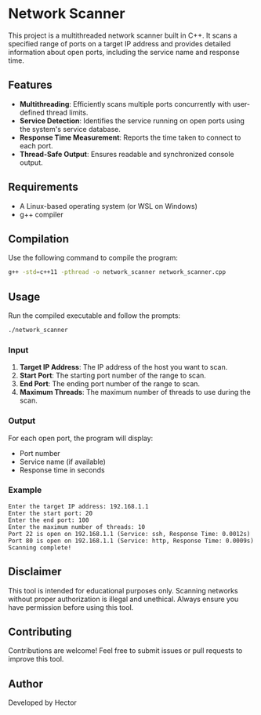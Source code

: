 # Network Scanner

This project is a multithreaded network scanner built in C++. It scans a specified range of ports on a target IP address and provides detailed information about open ports, including the service name and response time.

## Features

- **Multithreading**: Efficiently scans multiple ports concurrently with user-defined thread limits.
- **Service Detection**: Identifies the service running on open ports using the system's service database.
- **Response Time Measurement**: Reports the time taken to connect to each port.
- **Thread-Safe Output**: Ensures readable and synchronized console output.

## Requirements

- A Linux-based operating system (or WSL on Windows)
- g++ compiler

## Compilation

Use the following command to compile the program:
```bash
g++ -std=c++11 -pthread -o network_scanner network_scanner.cpp
```

## Usage

Run the compiled executable and follow the prompts:
```bash
./network_scanner
```

### Input

1. **Target IP Address**: The IP address of the host you want to scan.
2. **Start Port**: The starting port number of the range to scan.
3. **End Port**: The ending port number of the range to scan.
4. **Maximum Threads**: The maximum number of threads to use during the scan.

### Output

For each open port, the program will display:
- Port number
- Service name (if available)
- Response time in seconds

### Example

```plaintext
Enter the target IP address: 192.168.1.1
Enter the start port: 20
Enter the end port: 100
Enter the maximum number of threads: 10
Port 22 is open on 192.168.1.1 (Service: ssh, Response Time: 0.0012s)
Port 80 is open on 192.168.1.1 (Service: http, Response Time: 0.0009s)
Scanning complete!
```

## Disclaimer

This tool is intended for educational purposes only. Scanning networks without proper authorization is illegal and unethical. Always ensure you have permission before using this tool.

## Contributing

Contributions are welcome! Feel free to submit issues or pull requests to improve this tool.

## Author

Developed by Hector

